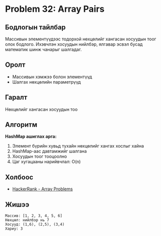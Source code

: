 # Problem 32: Array Pairs 
## Бодлогын тайлбар

Массивын элементүүдээс тодорхой нөхцөлийг хангасан хосуудын тоог олох бодлого. Ихэвчлэн хосуудын нийлбэр, ялгавар эсвэл бусад математик шинж чанарыг шалгадаг.

## Оролт

- Массивын хэмжээ болон элементүүд
- Шалгах нөхцөлийн параметрүүд

## Гаралт

Нөхцөлийг хангасан хосуудын тоо

## Алгоритм

**HashMap ашиглах арга:**

1. Элемент бүрийн хувьд тухайн нөхцөлийг хангах хослыг хайна
2. HashMap-аас давтамжийг шалгана
3. Хосуудын тоог тооцоолно
4. Цаг хугацааны нарийвчлал: O(n)

## Холбоос

- [HackerRank - Array Problems](https://www.hackerrank.com/domains/data-structures/arrays)

## Жишээ

```
Массив: [1, 2, 3, 4, 5, 6]
Нөхцөл: нийлбэр нь 7
Хосууд: (1,6), (2,5), (3,4)
Хариу: 3
```